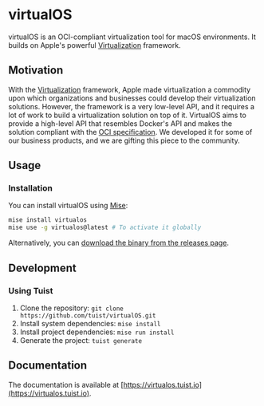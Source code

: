 # virtualOS

virtualOS is an OCI-compliant virtualization tool for macOS environments.
It builds on Apple's powerful [Virtualization](https://developer.apple.com/documentation/virtualization) framework.

## Motivation

With the [Virtualization](https://developer.apple.com/documentation/virtualization) framework, Apple made virtualization a commodity upon which organizations and businesses could develop their virtualization solutions. However, the framework is a very low-level API, and it requires a lot of work to build a virtualization solution on top of it. VirtualOS aims to provide a high-level API that resembles Docker's API and makes the solution compliant with the [OCI specification](https://github.com/opencontainers/image-spec). We developed it for some of our business products, and we are gifting this piece to the community.

## Usage

### Installation

You can install virtualOS using [Mise](https://mise.jdx.dev/):

```bash
mise install virtualos
mise use -g virtualos@latest # To activate it globally
```

Alternatively, you can [download the binary from the releases page](https://github.com/tuist/virtualOS/releases).

## Development

### Using Tuist

1. Clone the repository: `git clone https://github.com/tuist/virtualOS.git`
2. Install system dependencies: `mise install`
3. Install project dependencies: `mise run install`
2. Generate the project: `tuist generate`

## Documentation

The documentation is available at [https://virtualos.tuist.io](https://virtualos.tuist.io).
